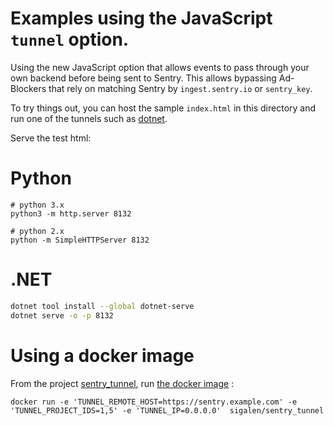 # Examples using the JavaScript `tunnel` option.

Using the new JavaScript option that allows events to pass through your own backend before being sent to Sentry. This allows bypassing Ad-Blockers that rely on matching Sentry by `ingest.sentry.io` or `sentry_key`.

To try things out, you can host the sample `index.html` in this directory and run one of the tunnels such as [dotnet](dotnet).


Serve the test html:

# Python

```
# python 3.x
python3 -m http.server 8132

# python 2.x
python -m SimpleHTTPServer 8132
```

# .NET

```sh
dotnet tool install --global dotnet-serve 
dotnet serve -o -p 8132
```

# Using a docker image

From the project [sentry_tunnel](https://github.com/gbip/sentry_tunnel), run [the docker image](https://hub.docker.com/repository/docker/sigalen/sentry_tunnel) :

```
docker run -e 'TUNNEL_REMOTE_HOST=https://sentry.example.com' -e 'TUNNEL_PROJECT_IDS=1,5' -e 'TUNNEL_IP=0.0.0.0'  sigalen/sentry_tunnel
```
